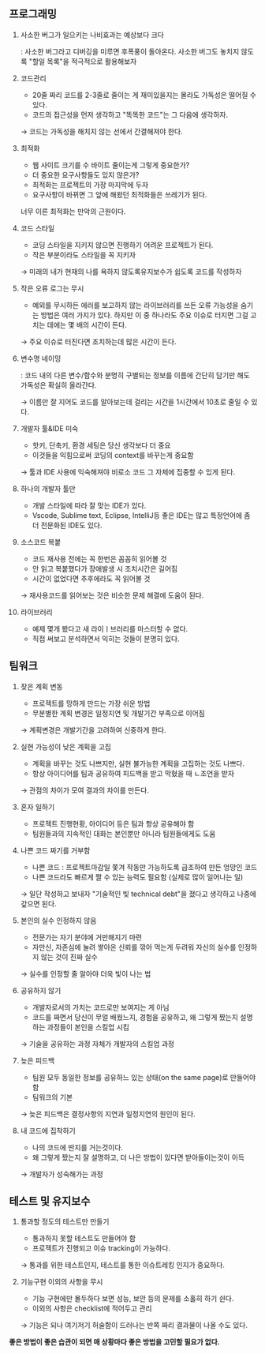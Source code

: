 ## 프로그래밍

1. 사소한 버그가 일으키는 나비효과는 예상보다 크다

   : 사소한 버그라고 디버깅을 미루면 후폭풍이 돌아온다. 사소한 버그도 놓치지 않도록 "할일 목록"을 적극적으로 활용해보자

2. 코드관리

   - 20줄 짜리 코드를 2-3줄로 줄이는 게 재미있을지는 몰라도 가독성은 떨어질 수 있다.
   - 코드의 접근성을 먼저 생각하고 "똑똑한 코드"는 그 다음에 생각하자.

   → 코드는 가독성을 해치지 않는 선에서 간결해져야 한다.

3. 최적화

   - 웹 사이트 크기를 수 바이트 줄이는게 그렇게 중요한가?
   - 더 중요한 요구사항들도 있지 않은가?
   - 최적화는 프로젝트의 가장 마지막에 두자
   - 요구사항이 바뀌면 그 앞에 해왔던 최적화들은 쓰레기가 된다.

   너무 이른 최적화는 만악의 근원이다.

4. 코드 스타일

   - 코딩 스타일을 지키지 않으면 진행하기 어려운 프로젝트가 된다.
   - 작은 부분이라도 스타일을 꼭 지키자

   → 미래의 내가 현재의 나를 욕하지 않도록유지보수가 쉽도록 코드를 작성하자

5. 작은 오류 로그는 무시

   - 예외를 무시하든 에러를 보고하지 않는 라이브러리를 쓰든 오류 가능성을 숨기는 방법은 여러 가지가 있다. 하지만 이 중 하나라도 주요 이슈로 터지면 그걸 고치는 데에는 몇 배의 시간이 든다.

   → 주요 이슈로 터진다면 조치하는데 많은 시간이 든다.

6. 변수명 네이밍

   : 코드 내의 다른 변수/함수와 분명히 구별되는 정보를 이름에 간단히 담기만 해도 가독성은 확실히 올라간다.

   → 이름만 잘 지어도 코드를 알아보는데 걸리는 시간을 1시간에서 10초로 줄일 수 있다.

7. 개발자 툴&IDE 미숙

   - 핫키, 단축키, 환경 세팅은 당신 생각보다 더 중요
   - 이것들을 익힘으로써 코딩의 context를 바꾸는게 중요함

   → 툴과 IDE 사용에 익숙해져야 비로소 코드 그 자체에 집중할 수 있게 된다.

8. 하나의 개발자 툴만

   - 개발 스타일에 따라 잘 맞는 IDE가 있다.
   - Vscode, Sublime text, Eclipse, IntelliJ등 좋은 IDE는 많고 특정언어에 좀 더 전문화된 IDE도 있다.

9. 소스코드 복붙

   - 코드 재사용 전에는 꼭 한번은 꼼꼼히 읽어볼 것
   - 안 읽고 복붙했다가 장애발생 시 조치시간은 길어짐
   - 시간이 없었다면 추후에라도 꼭 읽어볼 것

   → 재사용코드를 읽어보는 것은 비슷한 문제 해결에 도움이 된다.

10. 라이브러리

    - 예제 몇개 봤다고 새 라이ㅣ브러리를 마스터할 수 없다.
    - 직접 써보고 분석하면서 익히는 것들이 분명히 있다.

## 팀워크

1. 잦은 계획 변동

   - 프로젝트를 망하게 만드는 가장 쉬운 방법
   - 무분별한 계획 변경은 일정지연 및 개발기간 부족으로 이어짐

   → 계획변경은 개발기간을 고려하여 신중하게 한다.

2. 실현 가능성이 낮은 계획을 고집

   - 계획을 바꾸는 것도 나쁘지만, 실현 불가능한 계획을 고집하는 것도 나쁘다.
   - 항상 아이디어를 팀과 공유하여 피드백을 받고 막혔을 때 ㄴ조언을 받자

   → 관점의 차이가 모여 결과의 차이를 만든다.

3. 혼자 일하기

   - 프로젝트 진행현황, 아이디어 등은 팀과 항상 공유해야 함
   - 팀원들과의 지속적인 대화는 본인뿐만 아니라 팀원들에게도 도움

4. 나쁜 코드 짜기를 거부함

   - 나쁜 코드 : 프로젝트마감일 쫓겨 작동만 가능하도록 급조하여 만든 엉망인 코드
   - 나쁜 코드라도 빠르게 짤 수 있는 능력도 필요함 (실제로 많이 일어나는 일)

   → 일단 작성하고 보내자 "기술적인 빚 technical debt"을 졌다고 생각하고 나중에 갚으면 된다.

5. 본인의 실수 인정하지 않음

   - 전문가는 자기 분야에 거만해지기 마련
   - 자만신, 자존심에 눌려 쌓아온 신뢰를 깎아 먹는게 두려워 자신의 실수를 인정하지 않는 것이 진짜 실수

   → 실수를 인정할 줄 알아야 더욱 빛이 나는 법

6. 공유하지 않기

   - 개발자로서의 가치는 코드로만 보여지는 게 아님
   - 코드를 짜면서 당신이 무얼 배웠느지, 경험을 공유하고, 왜 그렇게 짰는지 설명하는 과정들이 본인을 스킬업 시킴

   → 기술을 공유하는 과정 자체가 개발자의 스킬업 과정

7. 늦은 피드백

   - 팀원 모두 동일한 정보를 공유하느 있는 상태(on the same page)로 만들어야 함
   - 팀워크의 기본

   → 늦은 피드백은 결정사항의 지연과 일정지연의 원인이 된다.

8. 내 코드에 집착하기

   - 나의 코드에 딴지를 거는것이다.
   - 왜 그렇게 짰는지 잘 설명하고, 더 나은 방법이 있다면 받아들이는것이 이득

   → 개발자가 성숙해가는 과정

## 테스트 및 유지보수

1. 통과할 정도의 테스트만 만들기

   - 통과하지 못할 테스트도 만들어야 함
   - 프로젝트가 진행되고 이슈 tracking이 가능하다.

   → 통과를 위한 테스트인지, 테스트를 통한 이슈트레킹 인지가 중요하다.

2. 기능구현 이외의 사항을 무시

   - 기능 구현에만 몰두하다 보면 성능, 보안 등의 문제를 소홀히 하기 쉰다.
   - 이외의 사항은 checklist에 적어두고 관리

   → 기능은 되나 여기저기 허술함이 드러나는 반쪽 짜리 결과물이 나올 수도 있다.

**좋은 방법이 좋은 습관이 되면 매 상황마다 좋은 방법을 고민할 필요가 없다.**